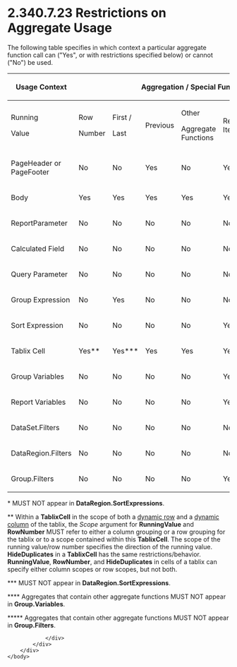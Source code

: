 <html dir="LTR" xmlns:mshelp="http://msdn.microsoft.com/mshelp" xmlns:ddue="http://ddue.schemas.microsoft.com/authoring/2003/5" xmlns:xlink="http://www.w3.org/1999/xlink" xmlns:tool="http://www.microsoft.com/tooltip">
    <head>
        <meta http-equiv="Content-Type" content="text/html; CHARSET=utf-8"></meta>
        <meta name="save" content="history"></meta>
        <title>2.340.7.23 Restrictions on Aggregate Usage</title>
        <xml>
            <mshelp:toctitle title="2.340.7.23 Restrictions on Aggregate Usage"></mshelp:toctitle>
            <mshelp:rltitle title="[MS-RDL]: Restrictions on Aggregate Usage"></mshelp:rltitle>
            <mshelp:keyword index="A" term="6c2ac83e-d654-48b8-afe0-4e295bcaebf0"></mshelp:keyword>
            <mshelp:attr name="DCSext.ContentType" value="open specification"></mshelp:attr>
            <mshelp:attr name="AssetID" value="6c2ac83e-d654-48b8-afe0-4e295bcaebf0"></mshelp:attr>
            <mshelp:attr name="TopicType" value="kbRef"></mshelp:attr>
            <mshelp:attr name="DCSext.Title" value="[MS-RDL]: Restrictions on Aggregate Usage" />
        </xml>
    </head>
    <body>
        <div id="header">
            <h1 class="heading">2.340.7.23 Restrictions on Aggregate Usage</h1>
        </div>
        <div id="mainSection">
            <div id="mainBody">
                <div id="allHistory" class="saveHistory"></div>
                <div id="sectionSection0" class="section" name="collapseableSection">
                    

<p>The following table specifies in which context a particular
aggregate function call can (&quot;Yes&quot;, or with restrictions specified
below) or cannot (&quot;No&quot;) be used.</p>

<table>
 <thead>
  <tr>
   <th rowspan="2">
   <p>Usage Context</p>
   </th>
   <th colspan="7">
   <p>Aggregation / Special Function Call</p>
   </th>
  </tr>
 </thead>
 <tr>
  <td>
  <p>Running</p>
  <p>Value</p>
  </td>
  <td>
  <p>Row</p>
  <p>Number</p>
  </td>
  <td>
  <p>First /</p>
  <p>Last</p>
  </td>
  <td>
  <p>Previous</p>
  </td>
  <td>
  <p>Other</p>
  <p>Aggregate Functions</p>
  </td>
  <td>
  <p>Report-Item Aggs</p>
  </td>
  <td>
  <p>Lookup /</p>
  <p>LookupSet / MultiLookup</p>
  </td>
 </tr>
 <tr>
  <td>
  <p>PageHeader or PageFooter</p>
  </td>
  <td>
  <p>No</p>
  </td>
  <td>
  <p>No</p>
  </td>
  <td>
  <p>Yes</p>
  </td>
  <td>
  <p>No</p>
  </td>
  <td>
  <p>Yes</p>
  </td>
  <td>
  <p>Yes</p>
  </td>
  <td>
  <p>Yes</p>
  </td>
 </tr>
 <tr>
  <td>
  <p>Body</p>
  </td>
  <td>
  <p>Yes</p>
  </td>
  <td>
  <p>Yes</p>
  </td>
  <td>
  <p>Yes</p>
  </td>
  <td>
  <p>Yes</p>
  </td>
  <td>
  <p>Yes</p>
  </td>
  <td>
  <p>No</p>
  </td>
  <td>
  <p>Yes</p>
  </td>
 </tr>
 <tr>
  <td>
  <p>ReportParameter</p>
  </td>
  <td>
  <p>No</p>
  </td>
  <td>
  <p>No</p>
  </td>
  <td>
  <p>No</p>
  </td>
  <td>
  <p>No</p>
  </td>
  <td>
  <p>No</p>
  </td>
  <td>
  <p>No</p>
  </td>
  <td>
  <p>No</p>
  </td>
 </tr>
 <tr>
  <td>
  <p>Calculated Field</p>
  </td>
  <td>
  <p>No</p>
  </td>
  <td>
  <p>No</p>
  </td>
  <td>
  <p>No</p>
  </td>
  <td>
  <p>No</p>
  </td>
  <td>
  <p>No</p>
  </td>
  <td>
  <p>No</p>
  </td>
  <td>
  <p>No</p>
  </td>
 </tr>
 <tr>
  <td>
  <p>Query Parameter</p>
  </td>
  <td>
  <p>No</p>
  </td>
  <td>
  <p>No</p>
  </td>
  <td>
  <p>No</p>
  </td>
  <td>
  <p>No</p>
  </td>
  <td>
  <p>No</p>
  </td>
  <td>
  <p>No</p>
  </td>
  <td>
  <p>No</p>
  </td>
 </tr>
 <tr>
  <td>
  <p>Group Expression</p>
  </td>
  <td>
  <p>No</p>
  </td>
  <td>
  <p>Yes</p>
  </td>
  <td>
  <p>No</p>
  </td>
  <td>
  <p>No</p>
  </td>
  <td>
  <p>No</p>
  </td>
  <td>
  <p>No</p>
  </td>
  <td>
  <p>Yes</p>
  </td>
 </tr>
 <tr>
  <td>
  <p>Sort Expression</p>
  </td>
  <td>
  <p>No</p>
  </td>
  <td>
  <p>No</p>
  </td>
  <td>
  <p>No</p>
  </td>
  <td>
  <p>No</p>
  </td>
  <td>
  <p>Yes* </p>
  </td>
  <td>
  <p>No</p>
  </td>
  <td>
  <p>Yes</p>
  </td>
 </tr>
 <tr>
  <td>
  <p>Tablix Cell</p>
  </td>
  <td>
  <p>Yes** </p>
  </td>
  <td>
  <p>Yes***</p>
  </td>
  <td>
  <p>Yes</p>
  </td>
  <td>
  <p>Yes</p>
  </td>
  <td>
  <p>Yes</p>
  </td>
  <td>
  <p>No</p>
  </td>
  <td>
  <p>Yes</p>
  </td>
 </tr>
 <tr>
  <td>
  <p>Group Variables</p>
  </td>
  <td>
  <p>No</p>
  </td>
  <td>
  <p>No</p>
  </td>
  <td>
  <p>No</p>
  </td>
  <td>
  <p>No</p>
  </td>
  <td>
  <p>Yes****</p>
  </td>
  <td>
  <p>No</p>
  </td>
  <td>
  <p>Yes</p>
  </td>
 </tr>
 <tr>
  <td>
  <p>Report Variables</p>
  </td>
  <td>
  <p>No</p>
  </td>
  <td>
  <p>No</p>
  </td>
  <td>
  <p>No</p>
  </td>
  <td>
  <p>No</p>
  </td>
  <td>
  <p>Yes</p>
  </td>
  <td>
  <p>No</p>
  </td>
  <td>
  <p>Yes</p>
  </td>
 </tr>
 <tr>
  <td>
  <p>DataSet.Filters</p>
  </td>
  <td>
  <p>No</p>
  </td>
  <td>
  <p>No</p>
  </td>
  <td>
  <p>No</p>
  </td>
  <td>
  <p>No</p>
  </td>
  <td>
  <p>No</p>
  </td>
  <td>
  <p>No</p>
  </td>
  <td>
  <p>No</p>
  </td>
 </tr>
 <tr>
  <td>
  <p>DataRegion.Filters</p>
  </td>
  <td>
  <p>No</p>
  </td>
  <td>
  <p>No</p>
  </td>
  <td>
  <p>No</p>
  </td>
  <td>
  <p>No</p>
  </td>
  <td>
  <p>No</p>
  </td>
  <td>
  <p>No</p>
  </td>
  <td>
  <p>Yes</p>
  </td>
 </tr>
 <tr>
  <td>
  <p>Group.Filters</p>
  </td>
  <td>
  <p>No</p>
  </td>
  <td>
  <p>No</p>
  </td>
  <td>
  <p>No</p>
  </td>
  <td>
  <p>No</p>
  </td>
  <td>
  <p>Yes*****</p>
  </td>
  <td>
  <p>No</p>
  </td>
  <td>
  <p>Yes</p>
  </td>
 </tr>
</table>

<p>* MUST NOT appear in <b>DataRegion.SortExpressions</b>.</p>

<p>** Within a <b>TablixCell</b> in the scope of both a <a href="b2482b3f-74ab-4ca8-a9e5-c07955011743.md#gt_89a8a264-68b6-4a8f-a5d2-486261f8dd3d">dynamic row</a> and a <a href="b2482b3f-74ab-4ca8-a9e5-c07955011743.md#gt_d8aee082-104c-4091-9a95-acfb945b489b">dynamic column</a> of the
tablix, the <i>Scope</i> argument for <b>RunningValue</b> and <b>RowNumber</b>
MUST refer to either a column grouping or a row grouping for the tablix or to a
scope contained within this <b>TablixCell</b>. The scope of the running
value/row number specifies the direction of the running value. <b>HideDuplicates</b>
in a <b>TablixCell</b> has the same restrictions/behavior. <b>RunningValue</b>,
<b>RowNumber</b>, and <b>HideDuplicates</b> in cells of a tablix can specify
either column scopes or row scopes, but not both.</p>

<p>*** MUST NOT appear in <b>DataRegion.SortExpressions</b>.</p>

<p>**** Aggregates that contain other aggregate functions MUST
NOT appear in <b>Group.Variables</b>.</p>

<p>***** Aggregates that contain other aggregate functions MUST
NOT appear in <b>Group.Filters</b>.</p>


                </div>
            </div>
        </div>
    </body>
</html>